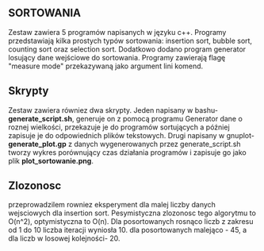## SORTOWANIA
Zestaw zawiera 5 programów napisanych w języku c++. Programy przedstawiają kilka prostych typów sortowania: insertion sort, bubble sort, counting sort oraz selection sort. Dodatkowo dodano program generator losujący dane wejściowe do sortowania. Programy zawierają flagę "measure mode" przekazywaną jako argument lini komend.
## Skrypty
Zestaw zawiera równiez dwa skrypty.
 Jeden napisany w bashu- **generate_script.sh**, generuje on z pomocą programu Generator dane o roznej wielkości, przekazuje je do programów sortujących a później zapisuje je do odpowiednich plików tekstowych. 
 Drugi napisany w gnuplot- **generate_plot.gp** z danych wygenerowanych przez generate_script.sh tworzy wykres porównujący czas działania programów i zapisuje go jako plik **plot_sortowanie.png**.

 ## Zlozonosc

 przeprowadzilem rowniez eksperyment dla malej liczby danych wejsciowych dla insertion sort. Pesymistyczna zlozonosc tego algorytmu to O(n^2), optymistyczna to O(n). Dla posortowanych rosnąco liczb z zakresu od 1 do 10 liczba iteracji wyniosła 10. dla posortowanych malejąco - 45, a dla liczb w losowej kolejności- 20.

